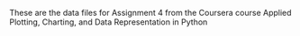 These are the data files for Assignment 4 from the Coursera course Applied Plotting, Charting, and Data Representation in Python
